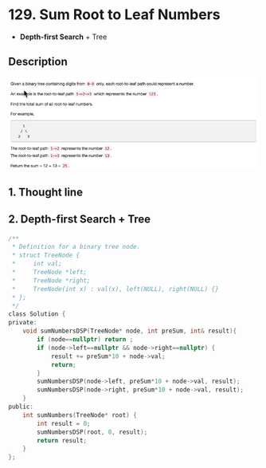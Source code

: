 # 129. Sum Root to Leaf Numbers
- **Depth-first Search** + Tree 


## Description
![IMAGE](resources/C0CAAD2849C704BEDAD09A1BA5CFB0E1.jpg)

## 1. Thought line

## 2. **Depth-first Search** + Tree

```c
/**
 * Definition for a binary tree node.
 * struct TreeNode {
 *     int val;
 *     TreeNode *left;
 *     TreeNode *right;
 *     TreeNode(int x) : val(x), left(NULL), right(NULL) {}
 * };
 */
class Solution {
private:
    void sumNumbersDSP(TreeNode* node, int preSum, int& result){
        if (node==nullptr) return ;
        if (node->left==nullptr && node->right==nullptr) {
            result += preSum*10 + node->val;
            return;
        }
        sumNumbersDSP(node->left, preSum*10 + node->val, result);
        sumNumbersDSP(node->right, preSum*10 + node->val, result);
    }
public:
    int sumNumbers(TreeNode* root) {
        int result = 0;
        sumNumbersDSP(root, 0, result);
        return result;
    }
};
```